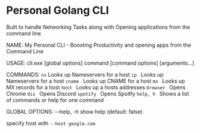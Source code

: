 # Personal Golang CLI

Built to handle Networking Tasks along with Opening applications from the command line

NAME:
My Personal CLI - Boosting Productivity and opening apps from the Command Line

USAGE:
cli.exe [global options] command [command options] [arguments...]

COMMANDS:
`ns` Looks up Nameservers for a host
`ip ` Looks up Nameservers for a host
`cname ` Looks up CNAME for a host
`mx ` Looks up MX records for a host
`host ` Looks up a hosts addresses
`browser ` Opens Chrome
`dis ` Opens Discord
`spotify ` Opens Spoitfy
`help, h ` Shows a list of commands or help for one command

GLOBAL OPTIONS:
--help, -h show help (default: false)

specify host with `--host google.com`
